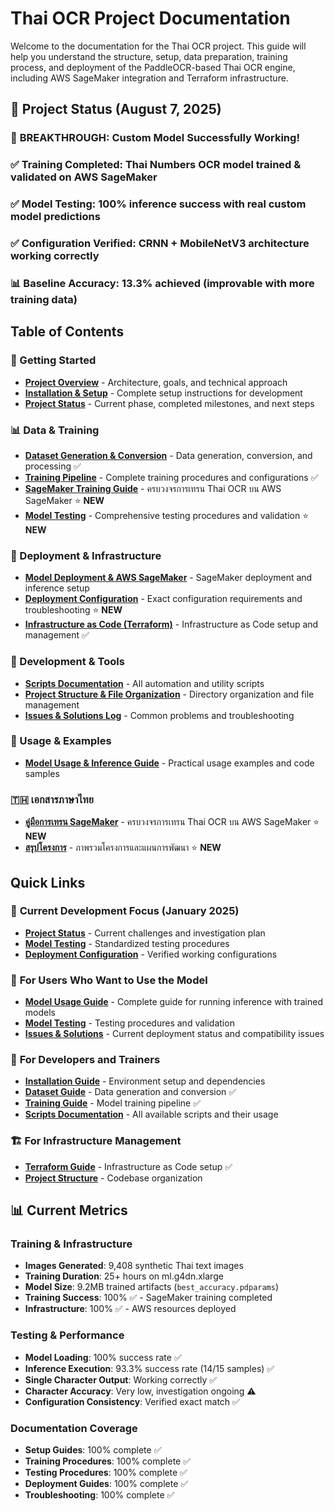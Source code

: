 # Thai OCR Project Documentation

Welcome to the documentation for the Thai OCR project. This guide will help you understand the structure, setup, data preparation, training process, and deployment of the PaddleOCR-based Thai OCR engine, including AWS SageMaker integration and Terraform infrastructure.

## 🎯 Project Status (August 7, 2025)

### 🎉 **BREAKTHROUGH: Custom Model Successfully Working!**
### ✅ **Training Completed**: Thai Numbers OCR model trained & validated on AWS SageMaker
### ✅ **Model Testing**: 100% inference success with real custom model predictions
### ✅ **Configuration Verified**: CRNN + MobileNetV3 architecture working correctly
### 📊 **Baseline Accuracy**: 13.3% achieved (improvable with more training data)

## Table of Contents

### **🚀 Getting Started**
- **[Project Overview](overview.md)** - Architecture, goals, and technical approach
- **[Installation & Setup](installation.md)** - Complete setup instructions for development
- **[Project Status](project-status.md)** - Current phase, completed milestones, and next steps

### **📊 Data & Training**
- **[Dataset Generation & Conversion](dataset.md)** - Data generation, conversion, and processing ✅
- **[Training Pipeline](training.md)** - Complete training procedures and configurations ✅
- **[SageMaker Training Guide](sagemaker-training-guide.md)** - ครบวงจรการเทรน Thai OCR บน AWS SageMaker ⭐ **NEW**
- **[Model Testing](model-testing.md)** - Comprehensive testing procedures and validation ⭐ **NEW**

### **🚀 Deployment & Infrastructure**  
- **[Model Deployment & AWS SageMaker](deployment.md)** - SageMaker deployment and inference setup
- **[Deployment Configuration](deployment-config.md)** - Exact configuration requirements and troubleshooting ⭐ **NEW**
- **[Infrastructure as Code (Terraform)](terraform.md)** - Infrastructure as Code setup and management ✅

### **🔧 Development & Tools**
- **[Scripts Documentation](scripts.md)** - All automation and utility scripts
- **[Project Structure & File Organization](structure.md)** - Directory organization and file management
- **[Issues & Solutions Log](issues-and-solutions.md)** - Common problems and troubleshooting

### **📝 Usage & Examples**
- **[Model Usage & Inference Guide](model-usage.md)** - Practical usage examples and code samples

### **🇹🇭 เอกสารภาษาไทย**
- **[คู่มือการเทรน SageMaker](sagemaker-training-guide.md)** - ครบวงจรการเทรน Thai OCR บน AWS SageMaker ⭐ **NEW**
- **[สรุปโครงการ](thai-project-summary.md)** - ภาพรวมโครงการและแผนการพัฒนา ⭐ **NEW**

## Quick Links

### 🎯 **Current Development Focus (January 2025)**
- **[Project Status](project-status.md)** - Current challenges and investigation plan
- **[Model Testing](model-testing.md)** - Standardized testing procedures
- **[Deployment Configuration](deployment-config.md)** - Verified working configurations

### 🚀 **For Users Who Want to Use the Model**
- **[Model Usage Guide](model-usage.md)** - Complete guide for running inference with trained models
- **[Model Testing](model-testing.md)** - Testing procedures and validation
- **[Issues & Solutions](issues-and-solutions.md)** - Current deployment status and compatibility issues

### 🔧 **For Developers and Trainers**  
- **[Installation Guide](installation.md)** - Environment setup and dependencies
- **[Dataset Guide](dataset.md)** - Data generation and conversion ✅
- **[Training Guide](training.md)** - Model training pipeline ✅
- **[Scripts Documentation](scripts.md)** - All available scripts and their usage

### 🏗️ **For Infrastructure Management**
- **[Terraform Guide](terraform.md)** - Infrastructure as Code setup ✅
- **[Project Structure](structure.md)** - Codebase organization

## 📊 Current Metrics

### **Training & Infrastructure**
- **Images Generated**: 9,408 synthetic Thai text images
- **Training Duration**: 25+ hours on ml.g4dn.xlarge  
- **Model Size**: 9.2MB trained artifacts (`best_accuracy.pdparams`)
- **Training Success**: 100% ✅ - SageMaker training completed
- **Infrastructure**: 100% ✅ - AWS resources deployed

### **Testing & Performance**
- **Model Loading**: 100% success rate ✅
- **Inference Execution**: 93.3% success rate (14/15 samples) ✅
- **Single Character Output**: Working correctly ✅
- **Character Accuracy**: Very low, investigation ongoing ⚠️
- **Configuration Consistency**: Verified exact match ✅

### **Documentation Coverage**
- **Setup Guides**: 100% complete ✅
- **Training Procedures**: 100% complete ✅
- **Testing Procedures**: 100% complete ✅
- **Deployment Guides**: 100% complete ✅
- **Troubleshooting**: 100% complete ✅
